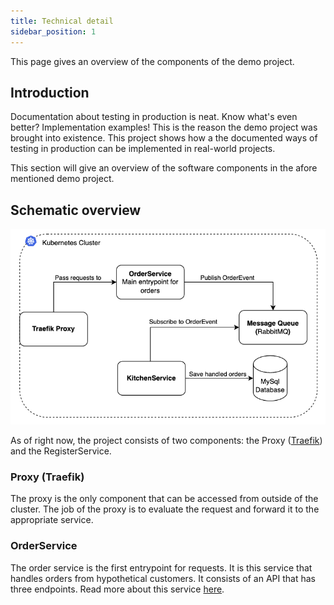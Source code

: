 ```yaml
---
title: Technical detail
sidebar_position: 1
---
```


This page gives an overview of the components of the demo project.

## Introduction

Documentation about testing in production is neat. Know what's even better? Implementation examples! This is the reason the demo project was brought into existence. This project shows how a the documented ways of testing in production can be implemented in real-world projects.

This section will give an overview of the software components in the afore mentioned demo project.

## Schematic overview

![Component overview](./img/components-overview.png)

As of right now, the project consists of two components: the Proxy ([Traefik](https://traefik.io/)) and the RegisterService.

### Proxy (Traefik)

The proxy is the only component that can be accessed from outside of the cluster. The job of the proxy is to evaluate the request and forward it to the appropriate service.

### OrderService

The order service is the first entrypoint for requests. It is this service that handles orders from hypothetical customers. It consists of an API that has three endpoints. Read more about this service [here](./order-service.md).
